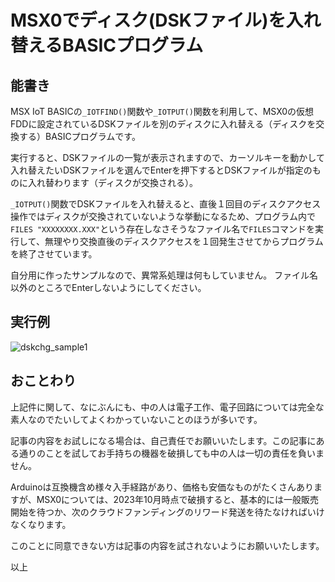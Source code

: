 # MSX0でディスク(DSKファイル)を入れ替えるBASICプログラム <!-- omit in toc -->


## 能書き

MSX IoT BASICの`_IOTFIND()`関数や`_IOTPUT()`関数を利用して、MSX0の仮想FDDに設定されているDSKファイルを別のディスクに入れ替える（ディスクを交換する）BASICプログラムです。

実行すると、DSKファイルの一覧が表示されますので、カーソルキーを動かして入れ替えたいDSKファイルを選んでEnterを押下するとDSKファイルが指定のものに入れ替わります（ディスクが交換される）。

`_IOTPUT()`関数でDSKファイルを入れ替えると、直後１回目のディスクアクセス操作ではディスクが交換されていないような挙動になるため、プログラム内で`FILES "XXXXXXXX.XXX"`という存在しなさそうなファイル名で`FILES`コマンドを実行して、無理やり交換直後のディスクアクセスを１回発生させてからプログラムを終了させています。

自分用に作ったサンプルなので、異常系処理は何もしていません。
ファイル名以外のところでEnterしないようにしてください。

## 実行例

![dskchg_sample1](https://github.com/MobileFF/msx0_sample/assets/147289117/1a5395d2-f8f0-45e8-9f9e-ae7f6311da57)

## おことわり

上記件に関して、なにぶんにも、中の人は電子工作、電子回路については完全な素人なのでたいしてよくわかっていないことのほうが多いです。

記事の内容をお試しになる場合は、自己責任でお願いいたします。この記事にある通りのことを試してお手持ちの機器を破損しても中の人は一切の責任を負いません。

Arduinoは互換機含め様々入手経路があり、価格も安価なものがたくさんありますが、MSX0については、2023年10月時点で破損すると、基本的には一般販売開始を待つか、次のクラウドファンディングのリワード発送を待たなければいけなくなります。

このことに同意できない方は記事の内容を試されないようにお願いいたします。

以上
